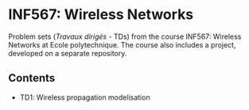# INF567: Wireless Networks

Problem sets (*Travaux dirigés* - TDs) from the course INF567: Wireless Networks at Ecole polytechnique. The course also includes a project, developed on a separate repository.

## Contents

- TD1: Wireless propagation modelisation